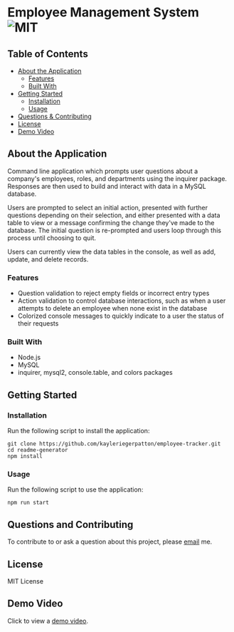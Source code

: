 # Employee Management System ![MIT](https://img.shields.io/static/v1?label=MIT&message=License&color=blueviolet)

## Table of Contents

- [About the Application](#about-the-application)
  - [Features](#features)
  - [Built With](#built-with)
- [Getting Started](#getting-started)
  - [Installation](#installation)
  - [Usage](#usage)
- [Questions & Contributing](#questions-and-contributing)
- [License](#license)
- [Demo Video](#demo-video)

## About the Application

Command line application which prompts user questions about a company's employees, roles, and departments using the inquirer package. Responses are then used to build and interact with data in a MySQL database.

Users are prompted to select an initial action, presented with further questions depending on their selection, and either presented with a data table to view or a message confirming the change they've made to the database. The initial question is re-prompted and users loop through this process until choosing to quit.

Users can currently view the data tables in the console, as well as add, update, and delete records.

### Features

- Question validation to reject empty fields or incorrect entry types
- Action validation to control database interactions, such as when a user attempts to delete an employee when none exist in the database
- Colorized console messages to quickly indicate to a user the status of their requests

### Built With

- Node.js
- MySQL
- inquirer, mysql2, console.table, and colors packages

## Getting Started

### Installation

Run the following script to install the application:

```
git clone https://github.com/kayleriegerpatton/employee-tracker.git
cd readme-generator
npm install
```

### Usage

Run the following script to use the application:

```
npm run start
```

## Questions and Contributing

To contribute to or ask a question about this project, please [email](mailto:kayle.patton22@gmail.com) me.

## License

MIT License

## Demo Video

Click to view a [demo video](https://drive.google.com/file/d/1THvSjwFQofLuyvx8UxQTTphZCWSIKkEC/view?usp=sharing).
